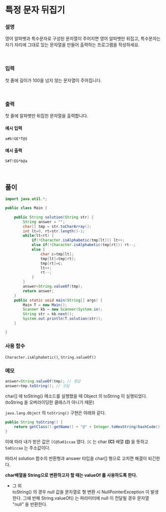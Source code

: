 # 특정 문자 뒤집기
### 설명
영어 알파벳과 특수문자로 구성된 문자열이 주어지면 영어 알파벳만 뒤집고, 특수문자는 자기 자리에 그대로 있는 문자열을 만들어 출력하는 프로그램을 작성하세요.

<br>

### 입력
첫 줄에 길이가 100을 넘지 않는 문자열이 주어집니다.


<br>

### 출력
첫 줄에 알파벳만 뒤집힌 문자열을 출력합니다.


#### 예시 입력
```
a#b!GE*T@S
```


#### 예시 출력
```
S#T!EG*b@a
```

<br>


## 풀이
```java
import java.util.*;

public class Main {
	
	public String solution(String str) {
		String answer = "";
		char[] tmp = str.toCharArray();
		int lt=0, rt=str.length()-1;
		while(lt<rt) {
			if(!Character.isAlphabetic(tmp[lt])) lt++;
			else if(!Character.isAlphabetic(tmp[rt])) rt--;
			else {
				char c=tmp[lt];
				tmp[lt]=tmp[rt];
				tmp[rt]=c;
				lt++;
				rt--;
			}
		}
		answer=String.valueOf(tmp);
		return answer;
	}
	public static void main(String[] args) {
		Main T = new Main();
		Scanner kb = new Scanner(System.in);
		String str = kb.next();
		System.out.println(T.solution(str));
	}

}

```
### 사용 함수
`Character.isAlphabetic()`, `String.valueOf()`

### 메모
```java
answer=String.valueOf(tmp); // 정답
answer=tmp.toString(); // 오답
```
char[] 에 toString() 메소드를 실행했을 때 Object 의 toString 이 실행되었다. (toString 을 오버라이딩한 클래스가 아니기 때문)

`java.lang.Object` 의 `toString()` 구현은 아래와 같다.
```java
public String toString() {
    return getClass().getName() + "@" + Integer.toHexString(hashCode());
}
```
이에 따라 내가 받은 값은 `[C@5a01ccaa` 였다.
`[C` 는 char **(C)** 배열 **([)** 을 뜻하고 `5a01ccaa` 는 주소값이다.

따라서 solution 함수의 반환형과 answer 타입을 char[] 형으로 고치면 해결이 되긴한다.

**char배열을 String으로 변환하고자 할 때는 valueOf 를 사용하도록 한다.**

- 그 외<br>
toString() 의 경우 null 값을 문자열로 형 변환 시 NullPointerException 이 발생한다. 그에 반해 String.valueOf() 는 파라미터에 null 이 전달될 경우 문자열 "null" 을 반환한다.

<br>

